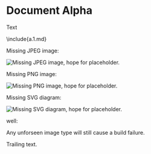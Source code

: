# Document Alpha

Text

\include{a.1.md}

Missing JPEG image:

![Missing JPEG image, hope for placeholder.](images/missing.jpg "Missing JPEG image, hope for placeholder.")

Missing PNG image:

![Missing PNG image, hope for placeholder.](images/missing.png "Missing PNG image, hope for placeholder.")

Missing SVG diagram:

![Missing SVG diagram, hope for placeholder.](diagrams/missing.app.svg "Missing SVG diagram, hope for placeholder.")

well:

<!-- ![Missing PBM diagram, hope for placeholder.](images/missing.pbm "PBM diagram, hope for placeholder.") --> Any unforseen image type will still cause a build failure.


Trailing text.
